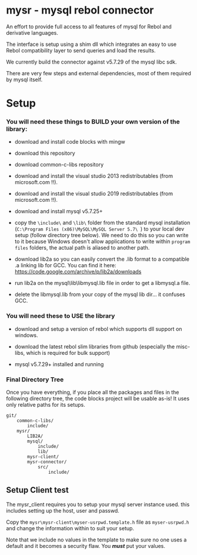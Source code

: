 # mysr - mysql rebol connector

An effort to provide full access to all features of mysql for Rebol and derivative languages.

The interface is setup using a shim dll which integrates an easy to use Rebol compatibility layer to send queries and load the results.

We currently build the connector against v5.7.29 of the mysql libc sdk.

There are very few steps and external dependencies, most of them required by mysql itself.

# Setup

### You will need these things to BUILD your own version of the library:

* download and install code blocks with mingw

* download this repository

* download common-c-libs repository

* download and install the visual studio 2013 redistributables (from microsoft.com !!).

* download and install the visual studio 2019 redistributables (from microsoft.com !!).

* download and install mysql v5.7.25+ 

* copy the `\include\` and `\lib\` folder from the standard mysql installation (`C:\Program Files (x86)\MySQL\MySQL Server 5.7\ `) to your local dev setup (follow directory tree below).  We need to do this so you can write to it because Windows doesn't allow applications to write within `program files` folders, the actual path is aliased to another path.

* download lib2a so you can easily convert the .lib format to a compatible .a linking lib for GCC. You can find it here: https://code.google.com/archive/p/lib2a/downloads

* run lib2a on the mysql\lib\libmysql.lib file in order to get a libmysql.a file.

* delete the libmysql.lib from your copy of the mysql lib dir...  it confuses GCC.

### You will need these to USE the library

* download and setup a version of rebol which supports dll support on windows.

* download the latest rebol slim libraries from github (especially the misc-libs, which is required for bulk support)

* mysql v5.7.29+ installed and running


### Final Directory Tree

Once you have everything, if you place all the packages and files in the following directory tree, the code blocks project will be usable as-is!  It uses only relative paths for its setups.

```
git/
    common-c-libs/
        include/
    mysr/
        LIB2A/
        mysql/
            include/
            lib/
        mysr-client/
        mysr-connector/
            src/
                include/
```


## Setup Client test

The mysr_client requires you to setup your mysql server instance used.  this includes setting up the host, user and passwd.

Copy the `mysr\mysr-client\myser-usrpwd.template.h` file as `myser-usrpwd.h` and change the information within to suit your setup.

Note that we include no values in the template to make sure no one uses a default and it becomes a security flaw.  You ***must*** put your values.



